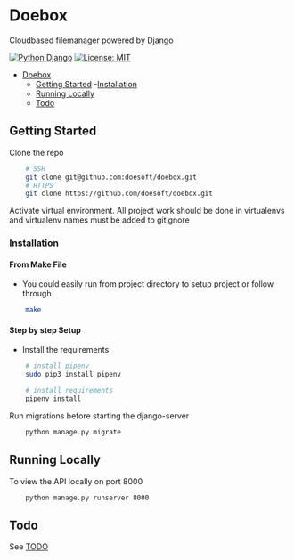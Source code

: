 
# Doebox

Cloudbased filemanager powered by Django

[![Python Django](https://img.shields.io/badge/Python-Django-blue.svg)](https://www.djangoproject.com/)
[![License: MIT](https://img.shields.io/badge/License-MIT-yellow.svg)](https://opensource.org/licenses/MIT)


- [Doebox](#Doebox)
  - [Getting Started](#getting-started)
    -[Installation](#installation)
  - [Running Locally](#running-locally)
  - [Todo](#todo)

## Getting Started

Clone the repo

```bash
    # SSH
    git clone git@github.com:doesoft/doebox.git
    # HTTPS
    git clone https://github.com/doesoft/doebox.git
```

Activate virtual environment. All project work should be done in virtualenvs and virtualenv names must be added to gitignore

### Installation


#### From Make File
- You could easily run from project directory to setup project or follow through
```bash
    make
```

#### Step by step Setup

- Install the requirements

```bash
    # install pipenv
    sudo pip3 install pipenv

    # install requirements
    pipenv install
```


Run migrations before starting the django-server

```bash
    python manage.py migrate
```

## Running Locally

To view the API locally on port 8000

```bash
    python manage.py runserver 8000
```


## Todo

See [TODO](TODO.md) 



